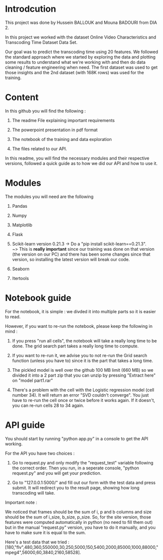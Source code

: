 # Introdcution
    
  This project was done by Hussein BALLOUK and Mouna BADOURI from DIA 2. 

  In this project we worked with the dataset Online Video Characteristics and Transcoding Time Dataset Data Set. 
  
  Our goal was to predict the transcoding time using 20 features. We followed the standard approach where we started by exploring the data and plotting some results to understand what we're working with and then do data cleaning / feature engineering when need. The first dataset was used to get those insights and the 2nd dataset (with 168K rows) was used for the training.

# Content

 In this github you will find the following :
  
  1. The readme File explaining important requirements
  
  2. The powerpoint presentation in pdf format
  
  3. The notebook of the training and data exploration
  
  4. The files related to our API.
  
 
 In this readme, you will find the necessary modules and their respective versions, followed a quick guide as to how we did our API and how to use it.
 
 # Modules
 
 The modules you will need are the following
 
  1. Pandas
  
  2. Numpy
  
  3. Matplotlib
  
  4. Flask
  
  5. Scikit-learn version 0.21.3 -> Do a "pip install scikit-learn==0.21.3". <br>~> This is **really important** since our training was done on that version (the version on our PC) and there has been some changes since that version, so installing the latest version will break our code.
  
  6. Seaborn
  
  7. Itertools
  
# Notebook guide
  
For the notebook, it is simple : we divded it into multiple parts so it is easier to read.
  
However, if you want to re-run the notebook, please keep the following in mind : 

  1. If you press "run all cells", the notebook will take a really long time to be done. The grid search part takes a really long time to compute.
    
  2. If you want to re-run it, we advise you to not re-run the Grid search function (unless you have to) since it is the part that takes a long time.
    
  3. The pickled model is well over the github 100 MB limit (660 MB) so we divided it into a 2 part zip that you can unzip by pressing "Extract here" on "model part1.rar"
    
  4. There's a problem with the cell with the Logistic regression model (cell number 34). It will return an error "SVD couldn't converge". You just have to re-run the cell once or twice before it works again. If it doesn't, you can re-run cells 28 to 34 again.
    
# API guide

You should start by running "python app.py" in a console to get the API working.

For the API you have two choices : 

  1. Go to request.py and only modify the "request_test" variable following the correct order. Then you run, in a seperate console, "python request.py" and you will get your prediction.
    
  2. Go to "127.0.0.1:5000/" and fill out our form with the test data and press submit. It will redirect you to the result page, showing how long transcoding will take.
    
Important note : 

We noticed that frames should be the sum of i, p and b columns and size should be the sum of i_size, b_size, p_size. So, for the site version, those features were computed automatically in python (no need to fill them out) but in the manual "request.py" version, you have to do it manually, and you have to make sure it is equal to the sum.

Here's a test data that we tried : [180,"flv",480,360,550000,30,250,5000,150,5400,2000,85000,1000,88000,"mpeg4",56000,60,3840,2160,58528].
